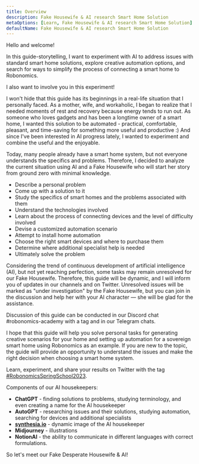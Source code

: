 ```yaml
---
title: Overview
description: Fake Housewife & AI research Smart Home Solution
metaOptions: [Learn, Fake Housewife & AI research Smart Home Solution]
defaultName: Fake Housewife & AI research Smart Home Solution
---
```


<LessonImages imageClasses="mb"  src='fake-housewife-and-ai-research-smart-home-solution/guide.png' alt="fake housewife ai" />

<RoboAcademyText fWeight="500">
  Hello and welcome!

  In this guide-storytelling, I want to experiment with AI to address issues with standard smart home solutions, explore creative automation options, and search for ways to simplify the process of connecting a smart home to Robonomics.

  I also want to involve you in this experiment!
</RoboAcademyText>

I won't hide that this guide has its beginnings in a real-life situation that I personally faced. As a mother, wife, and workaholic, I began to realize that I needed moments of rest and recovery because energy tends to run out. As someone who loves gadgets and has been a longtime owner of a smart home, I wanted this solution to be automated - practical, comfortable, pleasant, and time-saving for something more useful and productive :) And since I've been interested in AI progress lately, I wanted to experiment and combine the useful and the enjoyable.

Today, many people already have a smart home system, but not everyone understands the specifics and problems. Therefore, I decided to analyze the current situation using AI and a Fake Housewife who will start her story from ground zero with minimal knowledge.

- Describe a personal problem
- Come up with a solution to it
- Study the specifics of smart homes and the problems associated with them
- Understand the technologies involved
- Learn about the process of connecting devices and the level of difficulty involved
- Devise a customized automation scenario
- Attempt to install home automation
- Choose the right smart devices and where to purchase them
- Determine where additional specialist help is needed
- Ultimately solve the problem

Considering the trend of continuous development of artificial intelligence (AI), but not yet reaching perfection, some tasks may remain unresolved for our Fake Housewife. Therefore, this guide will be dynamic, and I will inform you of updates in our channels and on Twitter. Unresolved issues will be marked as "under investigation" by the Fake Housewife, but you can join in the discussion and help her with your AI character — she will be glad for the assistance.

Discussion of this guide can be conducted in our Discord chat #robonomics-academy with a tag and in our Telegram chats.

I hope that this guide will help you solve personal tasks for generating creative scenarios for your home and setting up automation for a sovereign smart home using Robonomics as an example. If you are new to the topic, the guide will provide an opportunity to understand the issues and make the right decision when choosing a smart home system.

Learn, experiment, and share your results on Twitter with the tag [#RobonomicsSpringSchool2023](https://twitter.com/hashtag/RobonomicsSpringSchool2023?src=hashtag_click).

Components of our AI housekeepers:

- **ChatGPT** - finding solutions to problems, studying terminology, and even creating a name for the AI housekeeper
- **AutoGPT** - researching issues and their solutions, studying automation, searching for devices and additional specialists
- **[synthesia.io](https://www.synthesia.io/)** - dynamic image of the AI housekeeper
- **Midjourney** - illustrations
- **NotionAI** - the ability to communicate in different languages with correct formulations.

So let's meet our  Fake Desperate Housewife & AI!
